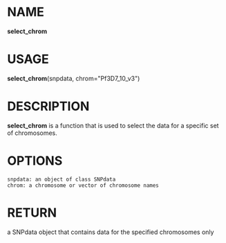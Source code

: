# NAME

**select_chrom**

# USAGE

**select_chrom**(snpdata, chrom="Pf3D7_10_v3")

# DESCRIPTION

**select_chrom** is a function that is used to select the data for a specific set of chromosomes. 

# OPTIONS
```
snpdata: an object of class SNPdata
chrom: a chromosome or vector of chromosome names 
```

# RETURN
a SNPdata object that contains data for the specified chromosomes only
